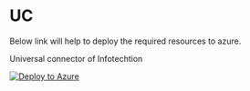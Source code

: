 # UC

Below link will help to deploy the required resources to azure.

Universal connector of Infotechtion

[![Deploy to Azure](https://aka.ms/deploytoazurebutton)](https://portal.azure.com/#create/Microsoft.Template/uri/https%3A%2F%2Fgithub.com%2Fekreddy%2FUC%2Fblob%2Fmain%2Ftemplate.json)
